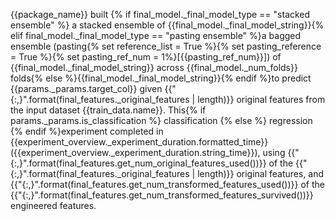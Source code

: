 {{package_name}} built {% if final_model._final_model_type == "stacked ensemble" %} a stacked ensemble of {{final_model._final_model_string}}{% elif final_model._final_model_type == "pasting ensemble" %}a bagged ensemble (pasting{% set reference_list = True %}{% set pasting_reference = True %}{% set pasting_ref_num = 1%}[{{pasting_ref_num}}]) of {{final_model._final_model_string}} across {{final_model._num_folds}} folds{% else %}{{final_model._final_model_string}}{% endif %}to predict {{params._params.target_col}}  given {{"{:,}".format(final_features._original_features | length)}} original features from the input  dataset {{train_data.name}}. This{% if params._params.is_classification %} classification {% else %} regression {% endif %}experiment completed in {{experiment_overview._experiment_duration.formatted_time}} ({{experiment_overview._experiment_duration.string_time}}), using {{"{:,}".format(final_features.get_num_original_features_used())}} of the {{"{:,}".format(final_features._original_features | length)}} original features, and {{"{:,}".format(final_features.get_num_transformed_features_used())}} of the {{"{:,}".format(final_features.get_num_transformed_features_survived())}} engineered  features.

